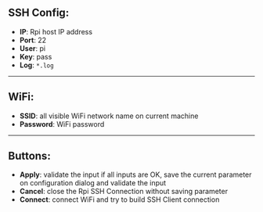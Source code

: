 ﻿## SSH Config:
- **IP**: Rpi host IP address
- **Port**: 22
- **User**: pi
- **Key**: pass
- **Log**: `*.log`
---
## WiFi:
- **SSID**: all visible WiFi network name on current machine
- **Password**: WiFi password
---
## Buttons:
- **Apply**: validate the input if all inputs are OK, save the current parameter on configuration dialog and validate the input
- **Cancel**: close the Rpi SSH Connection without saving parameter
- **Connect**: connect WiFi and try to build SSH Client connection